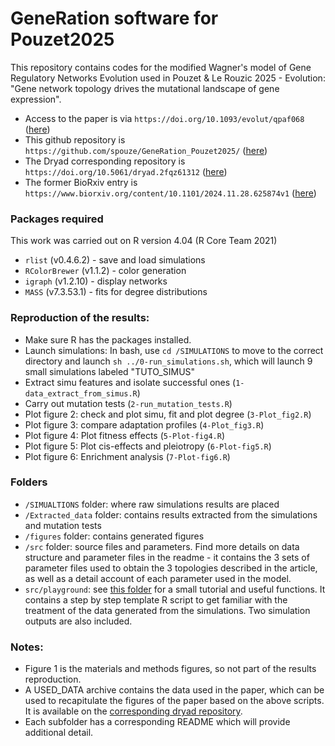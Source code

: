 # GeneRation software for Pouzet2025

This repository contains codes for the modified Wagner's model of Gene Regulatory Networks Evolution used in Pouzet & Le Rouzic 2025 - Evolution: "Gene network topology drives the mutational landscape of gene expression".
- Access to the paper is via `https://doi.org/10.1093/evolut/qpaf068` ([here](https://academic.oup.com/evolut/advance-article-abstract/doi/10.1093/evolut/qpaf068/8132774))
- This github repository is `https://github.com/spouze/GeneRation_Pouzet2025/` ([here](https://github.com/spouze/GeneRation_Pouzet2025/))
- The Dryad corresponding repository is `https://doi.org/10.5061/dryad.2fqz61312` ([here](https://doi.org/10.5061/dryad.2fqz61312))
- The former BioRxiv entry is `https://www.biorxiv.org/content/10.1101/2024.11.28.625874v1` ([here](https://www.biorxiv.org/content/10.1101/2024.11.28.625874v1))


### Packages required
This work was carried out on R version 4.04 (R Core Team 2021)
- `rlist` (v0.4.6.2) - save and load simulations
- `RColorBrewer` (v1.1.2) - color generation
- `igraph` (v1.2.10) - display networks
- `MASS` (v7.3.53.1) - fits for degree distributions


### Reproduction of the results:
- Make sure R has the packages installed.
- Launch simulations: In bash, use `cd /SIMULATIONS` to move to the correct directory and launch `sh ../0-run_simulations.sh`, which will launch 9 small simulations labeled "TUTO_SIMUS"
- Extract simu features and isolate successful ones (`1-data_extract_from_simus.R`)
- Carry out mutation tests (`2-run_mutation_tests.R`)
- Plot figure 2: check and plot simu, fit and plot degree (`3-Plot_fig2.R`)
- Plot figure 3: compare adaptation profiles (`4-Plot_fig3.R`)
- Plot figure 4: Plot fitness effects (`5-Plot-fig4.R`)
- Plot figure 5: Plot cis-effects and pleiotropy (`6-Plot-fig5.R`)
- Plot figure 6: Enrichment analysis (`7-Plot-fig6.R`)

### Folders
- `/SIMUALTIONS` folder: where raw simulations results are placed
- `/Extracted_data` folder: contains results extracted from the simulations and mutation tests
- `/figures` folder: contains generated figures
- `/src` folder: source files and parameters. Find more details on data structure and parameter files in the readme - it contains the 3 sets of parameter files used to obtain the 3 topologies described in the article, as well as a detail account of each parameter used in the model.
- `src/playground`: see [this folder](https://github.com/spouze/GeneRation_Pouzet2025/tree/main/src/playground) for a small tutorial and useful functions. It contains a step by step template R script to get familiar with the treatment of the data generated from the simulations. Two simulation outputs are also included.

### Notes: 
- Figure 1 is the materials and methods figures, so not part of the results reproduction.
- A USED_DATA archive contains the data used in the paper, which can be used to recapitulate the figures of the paper based on the above scripts. It is available on the [corresponding dryad repository](https://doi.org/10.5061/dryad.2fqz61312).
- Each subfolder has a corresponding README which will provide additional detail.
